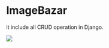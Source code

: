 # ImageBazar
it include all CRUD operation in Django. <br/>
<!-- ![127 0 0 1_8000_ (2)](https://user-images.githubusercontent.com/96114317/167854684-a62276a7-fb1e-4ade-8d34-caa767192427.png =250x250) -->
<img src='https://user-images.githubusercontent.com/96114317/167854684-a62276a7-fb1e-4ade-8d34-caa767192427.png' />
